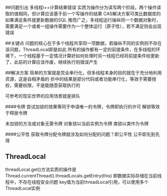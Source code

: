 ##问题引出
多线程i++计算结果错误
实质为操作分为读写两个阶段，两个操作读取的值相同，但计算应该基于前一个写操作的结果
CAS解决方案可类比数据库的如果满足条件就更新数据的SQL
推而广之，多线程运行操纵同一个数据对象时，需要满足一个或者一组操作需要作为一个整体运行（原子性），若不满足则会出现错误

##关键点
问题的核心在于多个线程共享同一项数据，若操纵不同的实例则不存在该问题，ThreadLocal即是如此
所有的操作都有一定的前提条件，在多线程的环境下，一个线程基于一定情况计算好如何处理时另一线程已经将前提条件给更新了，此前的计算应该作废，继续执行则错误产生

##解决方案
简单的方案就是完全串行化，但多线程本身的目的就在于充分地利用资源，这是自相矛盾的
折中的结果是部分代码或者功能串行化，等效于需要授权，需要权限，不是能随意获取执行的

可参考的现实世界的应用场景就是排队

####令牌
尝试加锁的效果等同于申请唯一的令牌，令牌即执行的许可
解锁等效于释放令牌

未加锁的方法或对象无需令牌
对象锁以当前实例为令牌
类锁以类作为令牌

####公平性
获取令牌分配令牌就涉及如何分配的问题？即公平性
公平即先到先得

## ThreadLocal
threadLocal.get()方法实质的操作是Thread.currentThread().threadLocals.getEntry(this)
即数据实际存储在当前线程中，不存在线程安全问题
key值为当前threadLocal引用，可以使用多个ThreadLocal实例
